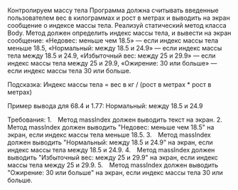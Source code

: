 Контролируем массу тела
Программа должна считывать введенные пользователем вес в килограммах и рост в метрах и выводить на экран сообщение о индексе массы тела.
Реализуй статический метод класса Body. Метод должен определить индекс массы тела, и вывести на экран сообщение:
«Недовес: меньше чем 18.5» — если индекс массы тела меньше 18.5,
«Нормальный: между 18.5 и 24.9» — если индекс массы тела между 18.5 и 24.9,
«Избыточный вес: между 25 и 29.9» — если индекс массы тела между 25 и 29.9,
«Ожирение: 30 или больше» — если индекс массы тела 30 или больше.

Подсказка:
Индекс массы тела = вес в кг / (рост в метрах * рост в метрах)

Пример вывода для 68.4 и 1.77:
Нормальный: между 18.5 и 24.9


Требования:
1. Метод massIndex должен выводить текст на экран.
2. Метод massIndex должен выводить "Недовес: меньше чем 18.5" на экран, если индекс массы тела меньше 18.5.
3. Метод massIndex должен выводить "Нормальный: между 18.5 и 24.9" на экран, если индекс массы тела между 18.5 и 24.9.
4. Метод massIndex должен выводить "Избыточный вес: между 25 и 29.9" на экран, если индекс массы тела между 25 и 29.9.
5. Метод massIndex должен выводить "Ожирение: 30 или больше" на экран, если индекс массы тела 30 или больше.